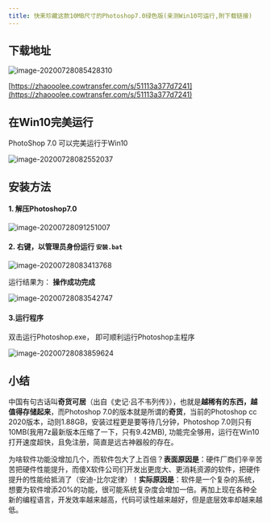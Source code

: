 ```yaml
---
title: 快来珍藏这款10MB尺寸的Photoshop7.0绿色版(亲测Win10可运行,附下载链接)
---
```




## 下载地址



![image-20200728085428310](https://www.v2fy.com/asset/0i/jikemiji/jikemiji-md/kr-000088.assets/image-20200728085428310.png)



[https://zhaooolee.cowtransfer.com/s/51113a377d7241](https://zhaooolee.cowtransfer.com/s/51113a377d7241)



## 在Win10完美运行



PhotoShop 7.0 可以完美运行于Win10

![image-20200728082552037](https://www.v2fy.com/asset/0i/jikemiji/jikemiji-md/kr-000088.assets/image-20200728082552037.png)



## 安装方法

#### 1. 解压Photoshop7.0



![image-20200728091251007](https://www.v2fy.com/asset/0i/jikemiji/jikemiji-md/kr-000088.assets/image-20200728091251007.png)

#### 2. 右键，以管理员身份运行 `安装.bat`



![image-20200728083413768](https://www.v2fy.com/asset/0i/jikemiji/jikemiji-md/kr-000088.assets/image-20200728083413768.png)



运行结果为： **操作成功完成**

![image-20200728083542747](https://www.v2fy.com/asset/0i/jikemiji/jikemiji-md/kr-000088.assets/image-20200728083542747.png)

####  3.运行程序

双击运行Photoshop.exe， 即可顺利运行Photoshop主程序



![image-20200728083859624](https://www.v2fy.com/asset/0i/jikemiji/jikemiji-md/kr-000088.assets/image-20200728083859624.png)



## 小结



中国有句古话叫**奇货可居**（出自《史记·吕不韦列传》），也就是**越稀有的东西，越值得存储起来**，而Photoshop 7.0的版本就是所谓的**奇货**，当前的Photoshop cc 2020版本，动则1.88GB，安装过程更是要等待几分钟，Photoshop 7.0则只有10MB(我用7z最新版本压缩了一下，只有9.42MB), 功能完全够用，运行在Win10打开速度超快，且免注册，简直是远古神器般的存在。





为啥软件功能没增加几个，而软件包大了上百倍？**表面原因是**：硬件厂商们辛辛苦苦把硬件性能提升，而傻X软件公司们开发出更庞大、更消耗资源的软件，把硬件提升的性能给抵消了（安迪-比尔定律）！**实际原因是**：软件是一个复杂的系统，想要为软件增添20%的功能，很可能系统复杂度会增加一倍。再加上现在各种全新的编程语言，开发效率越来越高，代码可读性越来越好，但是底层效率却越来越低。





